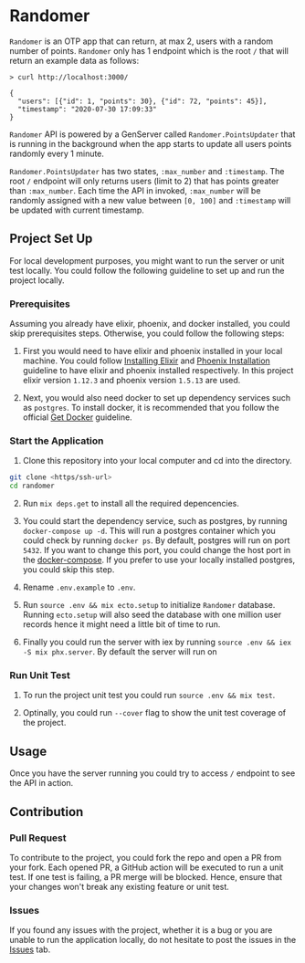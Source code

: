 # Randomer

`Randomer` is an OTP app that can return, at max 2, users with a random number of points. `Randomer` only has 1 endpoint which is the root `/` that will return an example data as follows:

```
> curl http://localhost:3000/

{
  "users": [{"id": 1, "points": 30}, {"id": 72, "points": 45}],
  "timestamp": "2020-07-30 17:09:33"
}
```

`Randomer` API is powered by a GenServer called `Randomer.PointsUpdater` that is running in the background when the app starts to update all users points randomly every 1 minute.

`Randomer.PointsUpdater` has two states, `:max_number` and `:timestamp`. The root `/` endpoint will only returns users (limit to 2) that has points greater than `:max_number`. Each time the API in invoked, `:max_number` will be randomly assigned with a new value between `[0, 100]` and `:timestamp` will be updated with current timestamp.

## Project Set Up

For local development purposes, you might want to run the server or unit test locally. You could follow the following guideline to set up and run the project locally.

### Prerequisites

Assuming you already have elixir, phoenix, and docker installed, you could skip prerequisites steps. Otherwise, you could follow the following steps:

1. First you would need to have elixir and phoenix installed in your local machine. You could follow [Installing Elixir](https://elixir-lang.org/install.html) and [Phoenix Installation](https://hexdocs.pm/phoenix/installation.html) guideline to have elixir and phoenix installed respectively. In this project elixir version `1.12.3` and phoenix version `1.5.13` are used.

2. Next, you would also need docker to set up dependency services such as `postgres`. To install docker, it is recommended that you follow the official [Get Docker](https://docs.docker.com/get-docker/) guideline.

### Start the Application

1. Clone this repository into your local computer and cd into the directory.

```sh
git clone <https/ssh-url>
cd randomer
```

2. Run `mix deps.get` to install all the required depencencies.

3. You could start the dependency service, such as postgres, by running `docker-compose up -d`. This will run a postgres container which you could check by running `docker ps`. By default, postgres will run on port `5432`. If you want to change this port, you could change the host port in the [docker-compose](https://github.com/abiwinanda/randomer/blob/master/docker-compose.yaml#L17). If you prefer to use your locally installed postgres, you could skip this step.

4. Rename `.env.example` to `.env`.

5. Run `source .env && mix ecto.setup` to initialize `Randomer` database. Running `ecto.setup` will also seed the database with one million user records hence it might need a little bit of time to run.

6. Finally you could run the server with iex by running `source .env && iex -S mix phx.server`. By default the server will run on

### Run Unit Test

1. To run the project unit test you could run `source .env && mix test`.

2. Optinally, you could run `--cover` flag to show the unit test coverage of the project.

## Usage

Once you have the server running you could try to access `/` endpoint to see the API in action.

## Contribution

### Pull Request

To contribute to the project, you could fork the repo and open a PR from your fork. Each opened PR, a GitHub action will be executed to run a unit test. If one test is failing, a PR merge will be blocked. Hence, ensure that your changes won't break any existing feature or unit test.

### Issues

If you found any issues with the project, whether it is a bug or you are unable to run the application locally, do not hesitate to post the issues in the [Issues](https://github.com/abiwinanda/randomer/issues) tab.
